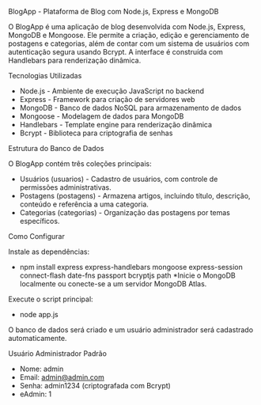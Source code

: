 BlogApp - Plataforma de Blog com Node.js, Express e MongoDB

O BlogApp é uma aplicação de blog desenvolvida com Node.js, Express, MongoDB e Mongoose. Ele permite a criação, edição e gerenciamento de postagens e categorias, além de contar com um sistema de usuários com autenticação segura usando Bcrypt. A interface é construída com Handlebars para renderização dinâmica.

Tecnologias Utilizadas
- Node.js - Ambiente de execução JavaScript no backend
- Express - Framework para criação de servidores web
- MongoDB - Banco de dados NoSQL para armazenamento de dados
- Mongoose - Modelagem de dados para MongoDB
- Handlebars - Template engine para renderização dinâmica
- Bcrypt - Biblioteca para criptografia de senhas


Estrutura do Banco de Dados

O BlogApp contém três coleções principais:
- Usuários (usuarios) - Cadastro de usuários, com controle de permissões administrativas.
- Postagens (postagens) - Armazena artigos, incluindo título, descrição, conteúdo e referência a uma categoria.
- Categorias (categorias) - Organização das postagens por temas específicos.

Como Configurar

Instale as dependências:
- npm install express express-handlebars mongoose express-session connect-flash date-fns passport bcryptjs path
  *Inicie o MongoDB localmente ou conecte-se a um servidor MongoDB Atlas.


Execute o script principal:
- node app.js

O banco de dados será criado e um usuário administrador será cadastrado automaticamente.

Usuário Administrador Padrão
- Nome: admin
- Email: admin@admin.com
- Senha: admin1234 (criptografada com Bcrypt)
- eAdmin: 1


